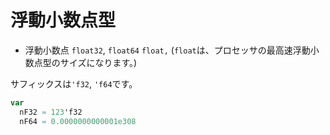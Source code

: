 # 浮動小数点型

* 浮動小数点 `float32`, `float64` `float,` \(`float`は、プロセッサの最高速浮動小数点型のサイズになります。\)

サフィックスは`'f32`, `'f64`です。

```nim
var
  nF32 = 123'f32
  nF64 = 0.0000000000001e308
```
